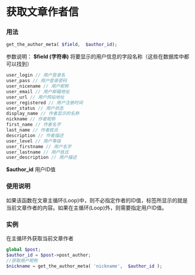 # 获取文章作者信

### 用法

```php
get_the_author_meta( $field,  $author_id);
```

参数说明：
**$field (字符串)** 将要显示的用户信息的字段名称（这些在数据库中都可以找到）

```php
user_login // 用户登录名
user_pass // 用户登录密码
user_nicename // 用户昵称
user_email // 用户邮箱地址
user_url // 用户网站地址
user_registered // 用户注册时间
user_status // 用户状态
display_name // 作者显示的名称
nickname // 作者昵称
first_name // 作者名字
last_name // 作者姓氏
description // 作者描述
user_level // 用户等级
user_firstname // 用户名字
user_lastname // 用户姓氏
user_description // 用户描述
```

**$author_id** 用户ID值

### 使用说明

如果该函数在文章主循环(Loop)中，则不必指定作者的ID值，标签所显示的就是当前文章作者的内容。如果在主循环(Loop)外，则需要指定用户ID值。

### 实例

在主循环外获取当前文章作者

```php
global $post;
$author_id = $post->post_author;
//获取用户昵称
$nickname = get_the_author_meta( 'nickname',  $author_id );
```

